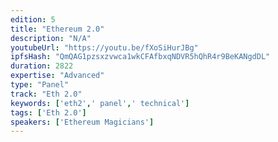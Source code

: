 ```yaml
---
edition: 5
title: "Ethereum 2.0"
description: "N/A"
youtubeUrl: "https://youtu.be/fXoSiHurJBg"
ipfsHash: "QmQAG1pzsxzvwca1wkCFAfbxqNDVR5hQhR4r9BeKANgdDL"
duration: 2822
expertise: "Advanced"
type: "Panel"
track: "Eth 2.0"
keywords: ['eth2',' panel',' technical']
tags: ['Eth 2.0']
speakers: ['Ethereum Magicians']
---
```

